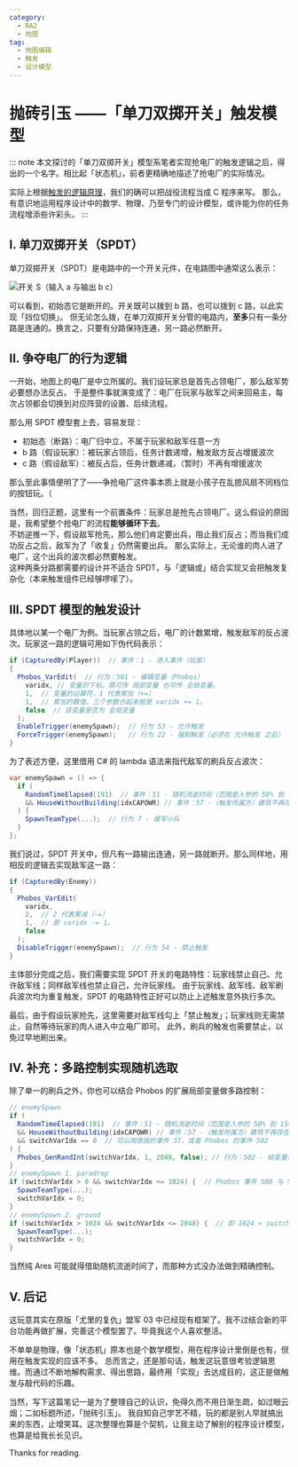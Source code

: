 ```yaml
---
category:
  - RA2
  - 地图
tag:
  - 地图编辑
  - 触发
  - 设计模型
---
```


# 抛砖引玉 ——「单刀双掷开关」触发模型

::: note
本文探讨的「单刀双掷开关」模型系笔者实现抢电厂的触发逻辑之后，得出的一个名字。相比起「状态机」，前者更精确地描述了抢电厂的实际情况。

实际上根据[触发的逻辑原理](../../archives/RA2/TriggerLogics.md)，我们的确可以把战役流程当成 C 程序来写。
那么，有意识地运用程序设计中的数学、物理、乃至专门的设计模型，或许能为你的任务流程增添些许彩头。
:::

## I. 单刀双掷开关（SPDT）

单刀双掷开关（SPDT）是电路中的一个开关元件，在电路图中通常这么表示：

![开关 S（输入 a 与输出 b c）](./spdt.webp)

可以看到，初始态它是断开的。开关既可以拨到 b 路，也可以拨到 c 路，以此实现「挡位切换」。
但无论怎么拨，在单刀双掷开关分管的电路内，**至多**只有一条分路是连通的。换言之，只要有分路保持连通，另一路必然断开。

## II. 争夺电厂的行为逻辑

一开始，地图上的电厂是中立所属的。我们设玩家总是首先占领电厂，那么敌军势必要想办法反占。
于是整件事就演变成了：电厂在玩家与敌军之间来回易主，每次占领都会切换到对应阵营的设置、后续流程。

那么用 SPDT 模型套上去，容易发现：
- 初始态（断路）：电厂归中立，不属于玩家和敌军任意一方
- b 路（假设玩家）：被玩家占领后，任务计数递增，触发敌方反占增援波次
- c 路（假设敌军）：被反占后，任务计数递减，（暂时）不再有增援波次

那么至此事情便明了了——争抢电厂这件事本质上就是小孩子在乱摁风扇不同档位的按钮玩。（

当然，回归正题，这里有一个前置条件：玩家总是抢先占领电厂。这么假设的原因是，我希望整个抢电厂的流程**能够循环下去**。  
不妨逆推一下，假设敌军抢先，那么他们肯定要出兵，阻止我们反占；而当我们成功反占之后，敌军为了「收复」仍然需要出兵。
那么实际上，无论谁的肉人进了电厂，这个出兵的波次都必然要触发。  
这种两条分路都需要的设计并不适合 SPDT，与「逻辑或」结合实现又会把触发复杂化（本来触发组件已经够啰嗦了）。

## III. SPDT 模型的触发设计

具体地以某一个电厂为例。当玩家占领之后，电厂的计数累增，触发敌军的反占波次。玩家这一路的逻辑可用如下伪代码表示：
```c#
if (CapturedBy(Player))  // 事件：1 - 进入事件（玩家）
{
  Phobos_VarEdit(  // 行为：501 - 编辑变量（Phobos）
    varidx, // 变量的下标。既可传 局部变量 也可传 全局变量。
    1,  // 变量的运算符，1 代表累加（+=）
    1,  // 累加的数值。三个参数合起来就是 varidx += 1。
    false  // 该变量是否为 全局变量
  );
  EnableTrigger(enemySpawn);  // 行为 53 - 允许触发
  ForceTrigger(enemySpawn);   // 行为 22 - 强制触发（必须在 允许触发 之后）
}
```

为了表述方便，这里借用 C# 的 lambda 语法来指代敌军的刷兵反占波次：
```c#
var enemySpawn = () => {
  if (
    RandomTimeElapsed(191)  // 事件：51 - 随机流逝时间（范围是入参的 50% 到 150%）
    && HouseWithoutBuilding(idxCAPOWR) // 事件：57 -（触发所属方）建筑不再存在
  ) {
    SpawnTeamType(...);  // 行为 7 - 援军小队
  }
};
```

我们说过，SPDT 开关中，但凡有一路输出连通，另一路就断开。那么同样地，用相反的逻辑去实现敌军这一路：
```c#
if (CapturedBy(Enemy))
{
  Phobos_VarEdit(
    varidx,
    2,  // 2 代表累减（-=）
    1,  // 即 varidx -= 1。
    false
  );
  DisableTrigger(enemySpawn);  // 行为 54 - 禁止触发
}
```

主体部分完成之后，我们需要实现 SPDT 开关的电路特性：玩家线禁止自己、允许敌军线；同样敌军线也禁止自己，允许玩家线。
由于玩家线、敌军线、敌军刷兵波次均为重复触发，SPDT 的电路特性正好可以防止上述触发意外执行多次。

最后，由于假设玩家抢先，这里需要对敌军线勾上「禁止触发」；玩家线则无需禁止，自然等待玩家的肉人进入中立电厂即可。
此外，刷兵的触发也需要禁止，以免过早地刷出来。

## IV. 补充：多路控制实现随机选取

除了单一的刷兵之外，你也可以结合 Phobos 的扩展局部变量做多路控制：
```c#
// enemySpawn
if (
  RandomTimeElapsed(191)  // 事件：51 - 随机流逝时间（范围是入参的 50% 到 150%）
  && HouseWithoutBuilding(idxCAPOWR) // 事件：57 -（触发所属方）建筑不再存在
  && switchVarIdx == 0  // 可以用原版的事件 37，或者 Phobos 的事件 502
) {
  Phobos_GenRandInt(switchVarIdx, 1, 2048, false); // 行为：502 - 给变量赋随机数（含最值）
}
// enemySpawn 1. paradrop
if (switchVarIdx > 0 && switchVarIdx <= 1024) {  // Phobos 事件 500 与 504
  SpawnTeamType(...);
  switchVarIdx = 0;  
}
// enemySpawn 2. ground
if (switchVarIdx > 1024 && switchVarIdx <= 2048) {  // 即 1024 < switchVarIdx <= 2048.
  SpawnTeamType(...);
  switchVarIdx = 0;
}
```
当然纯 Ares 可能就得借助随机流逝时间了，而那种方式没办法做到精确控制。

## V. 后记
这玩意其实在原版「尤里的复仇」盟军 03 中已经现有框架了。我不过结合新的平台功能再做扩展，完善这个模型罢了。毕竟我这个人喜欢整活。

不单单是物理，像「状态机」原本也是个数学模型，用在程序设计里倒是也有，但用在触发实现的应该不多。
总而言之，还是那句话，触发这玩意很考验逻辑思维。而通过不断地解构需求、得出思路，最终用「实现」去达成目的，这正是做触发与敲代码的乐趣。

当然，写下这篇笔记一是为了整理自己的认识，免得久而不用日渐生疏，如过眼云烟；二如标题所述，「抛砖引玉」。
我自知自己学艺不精，玩的都是别人早就搞出来的东西，止增笑耳。这次整理也算是个契机，让我主动了解别的程序设计模型，也算是给我长长见识。

Thanks for reading.

